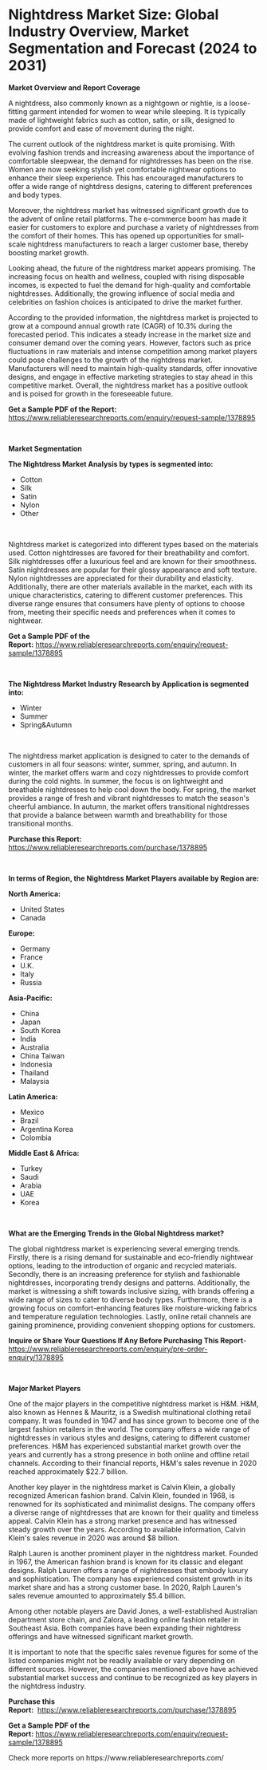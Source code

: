 <p><h1>Nightdress Market Size: Global Industry Overview, Market Segmentation and Forecast (2024 to 2031)</h1></p><p><strong>Market Overview and Report Coverage</strong></p>
<p><p>A nightdress, also commonly known as a nightgown or nightie, is a loose-fitting garment intended for women to wear while sleeping. It is typically made of lightweight fabrics such as cotton, satin, or silk, designed to provide comfort and ease of movement during the night.</p><p>The current outlook of the nightdress market is quite promising. With evolving fashion trends and increasing awareness about the importance of comfortable sleepwear, the demand for nightdresses has been on the rise. Women are now seeking stylish yet comfortable nightwear options to enhance their sleep experience. This has encouraged manufacturers to offer a wide range of nightdress designs, catering to different preferences and body types.</p><p>Moreover, the nightdress market has witnessed significant growth due to the advent of online retail platforms. The e-commerce boom has made it easier for customers to explore and purchase a variety of nightdresses from the comfort of their homes. This has opened up opportunities for small-scale nightdress manufacturers to reach a larger customer base, thereby boosting market growth.</p><p>Looking ahead, the future of the nightdress market appears promising. The increasing focus on health and wellness, coupled with rising disposable incomes, is expected to fuel the demand for high-quality and comfortable nightdresses. Additionally, the growing influence of social media and celebrities on fashion choices is anticipated to drive the market further.</p><p>According to the provided information, the nightdress market is projected to grow at a compound annual growth rate (CAGR) of 10.3% during the forecasted period. This indicates a steady increase in the market size and consumer demand over the coming years. However, factors such as price fluctuations in raw materials and intense competition among market players could pose challenges to the growth of the nightdress market. Manufacturers will need to maintain high-quality standards, offer innovative designs, and engage in effective marketing strategies to stay ahead in this competitive market. Overall, the nightdress market has a positive outlook and is poised for growth in the foreseeable future.</p></p>
<p><strong>Get a Sample PDF of the Report:</strong> <a href="https://www.reliableresearchreports.com/enquiry/request-sample/1378895">https://www.reliableresearchreports.com/enquiry/request-sample/1378895</a></p>
<p>&nbsp;</p>
<p><strong>Market Segmentation</strong></p>
<p><strong>The Nightdress Market Analysis by types is segmented into:</strong></p>
<p><ul><li>Cotton</li><li>Silk</li><li>Satin</li><li>Nylon</li><li>Other</li></ul></p>
<p>&nbsp;</p>
<p><p>Nightdress market is categorized into different types based on the materials used. Cotton nightdresses are favored for their breathability and comfort. Silk nightdresses offer a luxurious feel and are known for their smoothness. Satin nightdresses are popular for their glossy appearance and soft texture. Nylon nightdresses are appreciated for their durability and elasticity. Additionally, there are other materials available in the market, each with its unique characteristics, catering to different customer preferences. This diverse range ensures that consumers have plenty of options to choose from, meeting their specific needs and preferences when it comes to nightwear.</p></p>
<p><strong>Get a Sample PDF of the Report:</strong>&nbsp;<a href="https://www.reliableresearchreports.com/enquiry/request-sample/1378895">https://www.reliableresearchreports.com/enquiry/request-sample/1378895</a></p>
<p>&nbsp;</p>
<p><strong>The Nightdress Market Industry Research by Application is segmented into:</strong></p>
<p><ul><li>Winter</li><li>Summer</li><li>Spring&Autumn</li></ul></p>
<p>&nbsp;</p>
<p><p>The nightdress market application is designed to cater to the demands of customers in all four seasons: winter, summer, spring, and autumn. In winter, the market offers warm and cozy nightdresses to provide comfort during the cold nights. In summer, the focus is on lightweight and breathable nightdresses to help cool down the body. For spring, the market provides a range of fresh and vibrant nightdresses to match the season's cheerful ambiance. In autumn, the market offers transitional nightdresses that provide a balance between warmth and breathability for those transitional months.</p></p>
<p><strong>Purchase this Report:</strong>&nbsp; <a href="https://www.reliableresearchreports.com/purchase/1378895">https://www.reliableresearchreports.com/purchase/1378895</a></p>
<p>&nbsp;</p>
<p><strong>In terms of Region, the Nightdress Market Players available by Region are:</strong></p>
<p>
    <p> <strong> North America: </strong>
        <ul>
            <li>United States</li>
            <li>Canada</li>
        </ul>
        </p> 
    <p> <strong> Europe: </strong>
        <ul>
            <li>Germany</li>
            <li>France</li>
            <li>U.K.</li>
            <li>Italy</li>
            <li>Russia</li>
        </ul>
        </p> 
    <p> <strong> Asia-Pacific: </strong>
        <ul>
            <li>China</li>
            <li>Japan</li>
            <li>South Korea</li>
            <li>India</li>
            <li>Australia</li>
            <li>China Taiwan</li>
            <li>Indonesia</li>
            <li>Thailand</li>
            <li>Malaysia</li>
        </ul>
        </p> 
    <p> <strong> Latin America: </strong>
        <ul>
            <li>Mexico</li>
            <li>Brazil</li>
            <li>Argentina Korea</li>
            <li>Colombia</li>
        </ul>
        </p> 
    <p> <strong> Middle East & Africa: </strong>
        <ul>
            <li>Turkey</li>
            <li>Saudi</li>
            <li>Arabia</li>
            <li>UAE</li>
            <li>Korea</li>
        </ul>
    </p>
    </p>
<p>&nbsp;</p>
<p><strong>What are the Emerging Trends in the Global Nightdress market?</strong></p>
<p><p>The global nightdress market is experiencing several emerging trends. Firstly, there is a rising demand for sustainable and eco-friendly nightwear options, leading to the introduction of organic and recycled materials. Secondly, there is an increasing preference for stylish and fashionable nightdresses, incorporating trendy designs and patterns. Additionally, the market is witnessing a shift towards inclusive sizing, with brands offering a wide range of sizes to cater to diverse body types. Furthermore, there is a growing focus on comfort-enhancing features like moisture-wicking fabrics and temperature regulation technologies. Lastly, online retail channels are gaining prominence, providing convenient shopping options for customers.</p></p>
<p><strong>Inquire or Share Your Questions If Any Before Purchasing This Report</strong>- <a href="https://www.reliableresearchreports.com/enquiry/pre-order-enquiry/1378895">https://www.reliableresearchreports.com/enquiry/pre-order-enquiry/1378895</a></p>
<p>&nbsp;</p>
<p><strong>Major Market Players</strong></p>
<p><p>One of the major players in the competitive nightdress market is H&M. H&M, also known as Hennes & Mauritz, is a Swedish multinational clothing retail company. It was founded in 1947 and has since grown to become one of the largest fashion retailers in the world. The company offers a wide range of nightdresses in various styles and designs, catering to different customer preferences. H&M has experienced substantial market growth over the years and currently has a strong presence in both online and offline retail channels. According to their financial reports, H&M's sales revenue in 2020 reached approximately $22.7 billion.</p><p>Another key player in the nightdress market is Calvin Klein, a globally recognized American fashion brand. Calvin Klein, founded in 1968, is renowned for its sophisticated and minimalist designs. The company offers a diverse range of nightdresses that are known for their quality and timeless appeal. Calvin Klein has a strong market presence and has witnessed steady growth over the years. According to available information, Calvin Klein's sales revenue in 2020 was around $8 billion.</p><p>Ralph Lauren is another prominent player in the nightdress market. Founded in 1967, the American fashion brand is known for its classic and elegant designs. Ralph Lauren offers a range of nightdresses that embody luxury and sophistication. The company has experienced consistent growth in its market share and has a strong customer base. In 2020, Ralph Lauren's sales revenue amounted to approximately $5.4 billion.</p><p>Among other notable players are David Jones, a well-established Australian department store chain, and Zalora, a leading online fashion retailer in Southeast Asia. Both companies have been expanding their nightdress offerings and have witnessed significant market growth.</p><p>It is important to note that the specific sales revenue figures for some of the listed companies might not be readily available or vary depending on different sources. However, the companies mentioned above have achieved substantial market success and continue to be recognized as key players in the nightdress industry.</p></p>
<p><strong>Purchase this Report:</strong>&nbsp;&nbsp;<a href="https://www.reliableresearchreports.com/purchase/1378895">https://www.reliableresearchreports.com/purchase/1378895</a></p>
<p></p>
<p><strong>Get a Sample PDF of the Report:</strong>&nbsp;<a href="https://www.reliableresearchreports.com/enquiry/request-sample/1378895">https://www.reliableresearchreports.com/enquiry/request-sample/1378895</a></p>
<p>Check more reports on https://www.reliableresearchreports.com/</p>